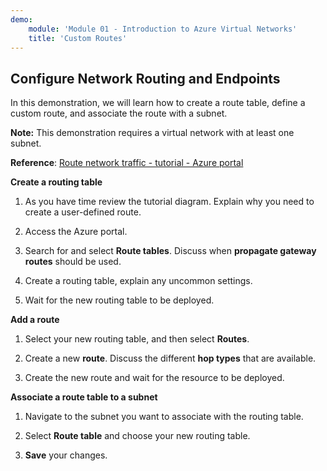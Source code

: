 ```yaml
---
demo:
    module: 'Module 01 - Introduction to Azure Virtual Networks'
    title: 'Custom Routes'
---
```

## Configure Network Routing and Endpoints

In this demonstration, we will learn how to create a route table, define a custom route, and associate the route with a subnet.

**Note:** This demonstration requires a virtual network with at least one subnet.

**Reference**: [Route network traffic - tutorial - Azure portal](https://learn.microsoft.com/azure/virtual-network/tutorial-create-route-table-portal#create-a-route-table)

**Create a routing table**

1. As you have time review the tutorial diagram. Explain why you need to create a user-defined route. 

1. Access the Azure portal.

1. Search for and select **Route tables**. Discuss when **propagate gateway routes** should be used. 

1. Create a routing table, explain any uncommon settings. 

1. Wait for the new routing table to be deployed.

**Add a route**

1.  Select your new routing table, and then select **Routes**.

1.  Create a new **route**. Discuss the different **hop types** that are available. 

1.  Create the new route and wait for the resource to be deployed.
 
**Associate a route table to a subnet**

1.  Navigate to the subnet you want to associate with the routing table.

1.  Select **Route table** and choose your new routing table. 

1.  **Save** your changes.


